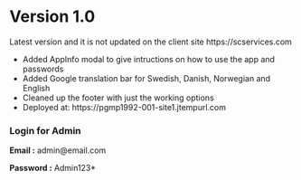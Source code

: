 <h1>Version 1.0</h1>
<p>Latest version and it is not updated on the client site https://scservices.com </p>
<ul>
  <li>Added AppInfo modal to give intructions on how to use the app and passwords</li> 
  <li>Added Google translation bar for Swedish, Danish, Norwegian and English</li>
  <li>Cleaned up the footer with just the working options</li>
  <li>Deployed at: https://pgmp1992-001-site1.jtempurl.com</li> 
</ul>

<h3>Login for Admin</h3> 
<p><strong>Email :</strong> admin@email.com</p>
<p><strong>Password :</strong> Admin123*</p> 
